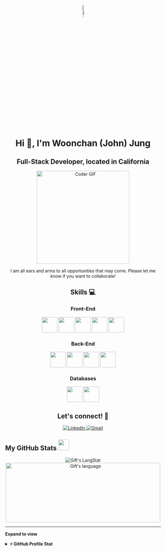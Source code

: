 <div align="center">
<p><img width=10%" src="https://github.com/alansmathew/alansmathew/raw/master/lang.gif" alt="lang image here" /></p>

# Hi 👋, I'm Woonchan (John) Jung

## Full-Stack Developer, located in California
<img src="https://media.giphy.com/media/SWoSkN6DxTszqIKEqv/giphy.gif" alt="Coder GIF" width="300">

I am all ears and arms to all opportunities that may come. Please let me know if you want to collaborate!

  </div>
  
<div align="center">
    
## Skills :computer:

### Front-End

  <img height="50" src="https://cdn.jsdelivr.net/gh/devicons/devicon/icons/html5/html5-plain-wordmark.svg" />
  <img height="50" src="https://cdn.jsdelivr.net/gh/devicons/devicon/icons/css3/css3-plain-wordmark.svg" />
  <img height="50" src="https://cdn.jsdelivr.net/gh/devicons/devicon/icons/javascript/javascript-plain.svg" />
  <img height="50" src="https://cdn.jsdelivr.net/gh/devicons/devicon/icons/tailwindcss/tailwindcss-plain.svg" />
  <img height="50" src="https://cdn.jsdelivr.net/gh/devicons/devicon/icons/react/react-original.svg" />
  
### Back-End
  
  <img height="50" src="https://cdn.jsdelivr.net/gh/devicons/devicon/icons/python/python-original.svg" />
  <img height="50" src="https://cdn.jsdelivr.net/gh/devicons/devicon/icons/nodejs/nodejs-original.svg" />
  <img height="50" src="https://cdn.jsdelivr.net/gh/devicons/devicon/icons/express/express-original.svg" />
  <img height="50" src="https://cdn.jsdelivr.net/gh/devicons/devicon/icons/django/django-plain.svg" />
  
### Databases
  
  <img height="50" src="https://cdn.jsdelivr.net/gh/devicons/devicon/icons/mongodb/mongodb-plain.svg" />
  <img height="50" src="https://cdn.jsdelivr.net/gh/devicons/devicon/icons/postgresql/postgresql-plain.svg" />
  
 </div>
 
 <div align="center">
  
## Let's connect! :calling:

<a href="https://www.linkedin.com/in/woonchanjung/" target="_blank">
  <img src="https://img.shields.io/badge/linkedin-%230077B5.svg?style=for-the-badge&logo=linkedin&logoColor=white" alt="LinkedIn">
</a>
  
<a href="mailto:woonchanjung@gmail.com" target="_blank">
  <img src="https://img.shields.io/badge/Gmail-D14836?style=for-the-badge&logo=gmail&logoColor=white" alt="Gmail">
</a>
  
  
   </div>
   
   <!-- GitHub section -->

## My GitHub Stats <img src = "https://i.pinimg.com/originals/65/c4/f4/65c4f452571be1261e9c623f7da488ac.gif" width = 35px>

 <div align="center">
   <img align="center" src="https://github-readme-streak-stats.herokuapp.com?user=woonchanjung&theme=chartreuse-dark" alt="Gift's LangStat" />
  <img align="center" src="https://github-readme-stats.vercel.app/api/top-langs?username=woonchanjung&langs_count=10&show_icons=true&locale=en&layout=compact&theme=dark" alt="Gift's language" height="192px"  width="500px"/>
</div>
<hr>

**Expand to view**

<details>
  <summary><b>⚡ GitHub Profile Stat</b></summary>
  <img src="https://github-readme-stats.anuraghazra1.vercel.app/api?username=woonchanjung&show_icons=true" />
</details>

<!-- GitHub section: END -->

<!--
**woonchanjung/woonchanjung** is a ✨ _special_ ✨ repository because its `README.md` (this file) appears on your GitHub profile.

Here are some ideas to get you started:

- 🔭 I’m currently working on ...
- 🌱 I’m currently learning ...
- 👯 I’m looking to collaborate on ...
- 🤔 I’m looking for help with ...
- 💬 Ask me about ...
- 📫 How to reach me: ...
- 😄 Pronouns: ...
- ⚡ Fun fact: ...
-->
